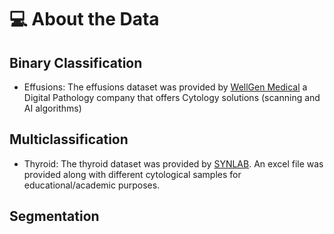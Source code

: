 # 💻 About the Data

## Binary Classification
* Effusions: The effusions dataset was provided by [WellGen Medical](https://www.wellgen.info/en-home) a Digital Pathology company that offers Cytology solutions (scanning and AI algorithms) 

## Multiclassification
* Thyroid: The thyroid dataset was provided by [SYNLAB](https://www.synlab.com/lab/645). An excel file was provided along with different cytological samples for educational/academic purposes.

## Segmentation
